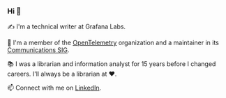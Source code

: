 ### Hi 👋

✍️ I'm a technical writer at Grafana Labs.

🔭 I'm a member of the [OpenTelemetry](https://github.com/open-telemetry) organization and a maintainer in its [Communications SIG](https://github.com/open-telemetry/opentelemetry.io).

📚 I was a librarian and information analyst for 15 years before I changed careers. I'll always be a librarian at ❤️.

📫 Connect with me on [LinkedIn](https://www.linkedin.com/in/tiffany-hrabusa/).

<!--
**tiffany76/tiffany76** is a ✨ _special_ ✨ repository because its `README.md` (this file) appears on your GitHub profile.

Here are some ideas to get you started:

- 🔭 I’m currently working on ...
- 🌱 I’m currently learning ...
- 👯 I’m looking to collaborate on ...
- 🤔 I’m looking for help with ...
- 💬 Ask me about ...
- 📫 How to reach me: ...
- 😄 Pronouns: ...
- ⚡ Fun fact: ...
-->
